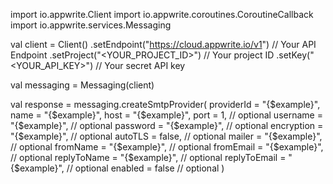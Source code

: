 import io.appwrite.Client
import io.appwrite.coroutines.CoroutineCallback
import io.appwrite.services.Messaging

val client = Client()
    .setEndpoint("https://cloud.appwrite.io/v1") // Your API Endpoint
    .setProject("<YOUR_PROJECT_ID>") // Your project ID
    .setKey("<YOUR_API_KEY>") // Your secret API key

val messaging = Messaging(client)

val response = messaging.createSmtpProvider(
    providerId = "{$example}",
    name = "{$example}",
    host = "{$example}",
    port = 1, // optional
    username = "{$example}", // optional
    password = "{$example}", // optional
    encryption = "{$example}", // optional
    autoTLS = false, // optional
    mailer = "{$example}", // optional
    fromName = "{$example}", // optional
    fromEmail = "{$example}", // optional
    replyToName = "{$example}", // optional
    replyToEmail = "{$example}", // optional
    enabled = false // optional
)
